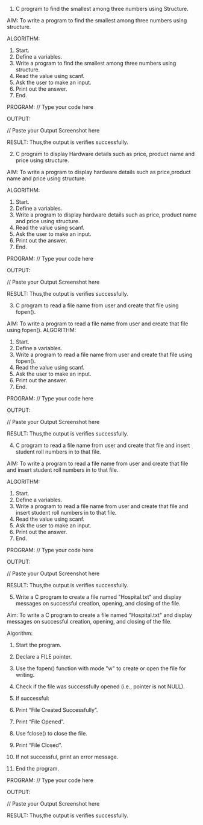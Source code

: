 1. C program to find the smallest among three numbers using Structure.

AIM:
To write a program to find the smallest among three numbers using structure.

ALGORITHM:
1.	Start.
2.	Define a variables.
3.	Write a program to find the smallest among three numbers using structure.
4.	Read the value using scanf.
5.	Ask the user to make an input.
6.	Print out the answer.
7.	End.

PROGRAM:
// Type your code here

OUTPUT:

// Paste your Output Screenshot here

RESULT:
Thus,the output is verifies successfully.

2. C program to display Hardware details such as price, product name and price using structure.

AIM:
To write a program to display hardware details such as price,product name and price using structure.

ALGORITHM:
1.	Start.
2.	Define a variables.
3.	Write a program to display hardware details such as price, product name and price using structure.
4.	Read the value using scanf.
5.	Ask the user to make an input.
6.	Print out the answer.
7.	End.

PROGRAM:
// Type your code here

OUTPUT:

// Paste your Output Screenshot here

RESULT:
Thus,the output is verifies successfully.

3. C program to read a file name from user and create that file using fopen().

AIM:
To write a program to read a file name from user and create that file using fopen().
ALGORITHM:
1.	Start.
2.	Define a variables.
3.	Write a program to read a file name from user and create that file using fopen().
4.	Read the value using scanf.
5.	Ask the user to make an input.
6.	Print out the answer.
7.	End.

PROGRAM:
// Type your code here

OUTPUT:

// Paste your Output Screenshot here

RESULT:
Thus,the output is verifies successfully.
 

4. C program to read a file name from user and create that file and insert student roll numbers in to that file.

AIM:
To write a program to read a file name from user and create that file and insert student roll numbers in to that file.

ALGORITHM:
1.	Start.
2.	Define a variables.
3.	Write a program to read a file name from user and create that file and insert student roll numbers in to that file.
4.	Read the value using scanf.
5.	Ask the user to make an input.
6.	Print out the answer.
7.	End.

PROGRAM:
// Type your code here

OUTPUT:

// Paste your Output Screenshot here

RESULT:
Thus,the output is verifies successfully.

5. Write a C program to create a file named "Hospital.txt" and display messages on successful creation, opening, and closing of the file.

Aim:
To write a C program to create a file named "Hospital.txt" and display messages on successful creation, opening, and closing of the file.

Algorithm:

1. Start the program.

2. Declare a FILE pointer.

3. Use the fopen() function with mode "w" to create or open the file for writing.

4. Check if the file was successfully opened (i.e., pointer is not NULL).

5. If successful:

6. Print “File Created Successfully”.

7. Print “File Opened”.

8. Use fclose() to close the file.

9. Print “File Closed”.

10. If not successful, print an error message.

11. End the program.


PROGRAM:
// Type your code here

OUTPUT:

// Paste your Output Screenshot here

RESULT:
Thus,the output is verifies successfully.